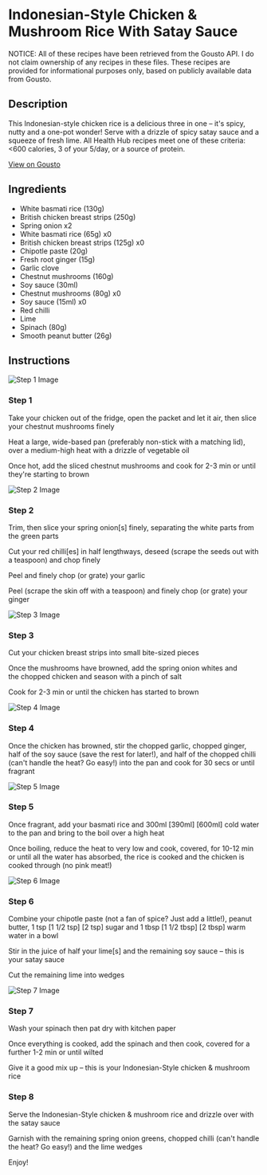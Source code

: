 # Indonesian-Style Chicken & Mushroom Rice With Satay Sauce

NOTICE: All of these recipes have been retrieved from the Gousto API. I do not claim ownership of any recipes in these files. These recipes are provided for informational purposes only, based on publicly available data from Gousto.

## Description

This Indonesian-style chicken rice is a delicious three in one – it's spicy, nutty and a one-pot wonder! Serve with a drizzle of spicy satay sauce and a squeeze of fresh lime. All Health Hub recipes meet one of these criteria: <600 calories, 3 of your 5/day, or a source of protein.

[View on Gousto](https://www.gousto.co.uk/recipes/cookbook/indonesian-style-chicken-mushroom-rice-with-satay-sauce)

## Ingredients

- White basmati rice (130g)
- British chicken breast strips (250g)
- Spring onion x2
- White basmati rice (65g) x0
- British chicken breast strips (125g) x0
- Chipotle paste (20g)
- Fresh root ginger (15g)
- Garlic clove
- Chestnut mushrooms (160g)
- Soy sauce (30ml)
- Chestnut mushrooms (80g) x0
- Soy sauce (15ml) x0
- Red chilli
- Lime
- Spinach (80g)
- Smooth peanut butter (26g)

## Instructions

![Step 1 Image](https://production-media.gousto.co.uk/cms/recipe-step-image/Step-1-1599559868386-x200.jpg)

### Step 1

Take your chicken out of the fridge, open the packet and let it air, then slice your chestnut mushrooms finely

Heat a large, wide-based pan (preferably non-stick with a matching lid), over a medium-high heat with a drizzle of vegetable oil

Once hot, add the sliced chestnut mushrooms and cook for 2-3 min or until they're starting to brown

![Step 2 Image](https://production-media.gousto.co.uk/cms/recipe-step-image/Step-2-1599559876825-x200.jpg)

### Step 2

Trim, then slice your spring onion[s] finely, separating the white parts from the green parts

Cut your red chilli[es] in half lengthways, deseed (scrape the seeds out with a teaspoon) and chop finely

Peel and finely chop (or grate) your garlic

Peel (scrape the skin off with a teaspoon) and finely chop (or grate) your ginger

![Step 3 Image](https://production-media.gousto.co.uk/cms/recipe-step-image/Step-3-1599559881740-x200.jpg)

### Step 3

Cut your chicken breast strips into small bite-sized pieces

Once the mushrooms have browned, add the spring onion whites and the chopped chicken and season with a pinch of salt

Cook for 2-3 min or until the chicken has started to brown

![Step 4 Image](https://production-media.gousto.co.uk/cms/recipe-step-image/Step-4-1599559892165-x200.jpg)

### Step 4

Once the chicken has browned, stir the chopped garlic, chopped ginger, half of the soy sauce (save the rest for later!), and half of the chopped chilli (can't handle the heat? Go easy!) into the pan and cook for 30 secs or until fragrant

![Step 5 Image](https://production-media.gousto.co.uk/cms/recipe-step-image/Step-5-1599559898173-x200.jpg)

### Step 5

Once fragrant, add your basmati rice and 300ml<span class="text-danger"> <span class="text-purple">[390ml]</span> [600ml] </span>cold water to the pan and bring to the boil over a high heat

Once boiling, reduce the heat to very low and cook, covered, for 10-12 min or until all the water has absorbed, the rice is cooked and the chicken is cooked through (no pink meat!)

![Step 6 Image](https://production-media.gousto.co.uk/cms/recipe-step-image/Step-6-1599559902347-x200.jpg)

### Step 6

Combine your chipotle paste (not a fan of spice? Just add a little!), peanut butter, 1 tsp<span class="text-danger"> <span class="text-purple">[1 1/2 tsp] </span>[2 tsp] </span>sugar and 1 tbsp <span class="text-purple">[1 1/2 tbsp] </span><span class="text-danger">[2 tbsp]</span> warm water in a bowl

Stir in the juice of half your lime[s] and the remaining soy sauce – this is your satay sauce

Cut the remaining lime into<span class="text-danger"> </span>wedges

![Step 7 Image](https://production-media.gousto.co.uk/cms/recipe-step-image/Step-7-1599559911615-x200.jpg)

### Step 7

Wash your spinach then pat dry with kitchen paper

Once everything is cooked, add the spinach and then cook, covered for a further 1-2 min or until wilted

Give it a good mix up – this is your Indonesian-Style chicken & mushroom rice

### Step 8

Serve the Indonesian-Style chicken & mushroom rice and drizzle over with the satay sauce

Garnish with the remaining spring onion greens, chopped chilli (can't handle the heat? Go easy!) and the lime wedges

Enjoy!


